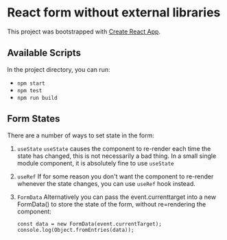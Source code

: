 # React form without external libraries

This project was bootstrapped with
[Create React App](https://github.com/facebook/create-react-app).

## Available Scripts

In the project directory, you can run:

- `npm start`
- `npm test`
- `npm run build`

## Form States

There are a number of ways to set state in the form:

1. `useState` `useState` causes the component to re-render each time the state
   has changed, this is not necessarily a bad thing. In a small single module
   component, it is absolutely fine to use `useState`

2. `useRef` If for some reason you don't want the component to re-render
   whenever the state changes, you can use `useRef` hook instead.

3. `FormData` Alternatively you can pass the event.currenttarget into a new
   FormData() to store the state of the form, without re=rendering the
   component:

   ```
   const data = new FormData(event.currentTarget);
   console.log(Object.fromEntries(data));
   ```

